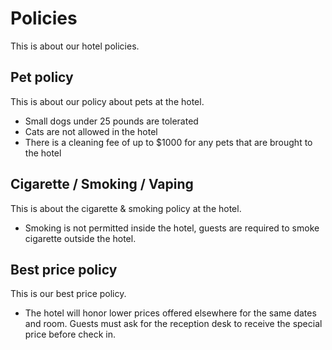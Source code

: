 # Policies

This is about our hotel policies.

## Pet policy

This is about our policy about pets at the hotel.

- Small dogs under 25 pounds are tolerated
- Cats are not allowed in the hotel
- There is a cleaning fee of up to $1000 for any pets that are brought to the hotel

## Cigarette / Smoking / Vaping

This is about the cigarette & smoking policy at the hotel.

- Smoking is not permitted inside the hotel, guests are required to smoke cigarette outside the hotel.

## Best price policy

This is our best price policy.

- The hotel will honor lower prices offered elsewhere for the same dates and room. Guests must ask for the reception desk to receive the special price before check in.